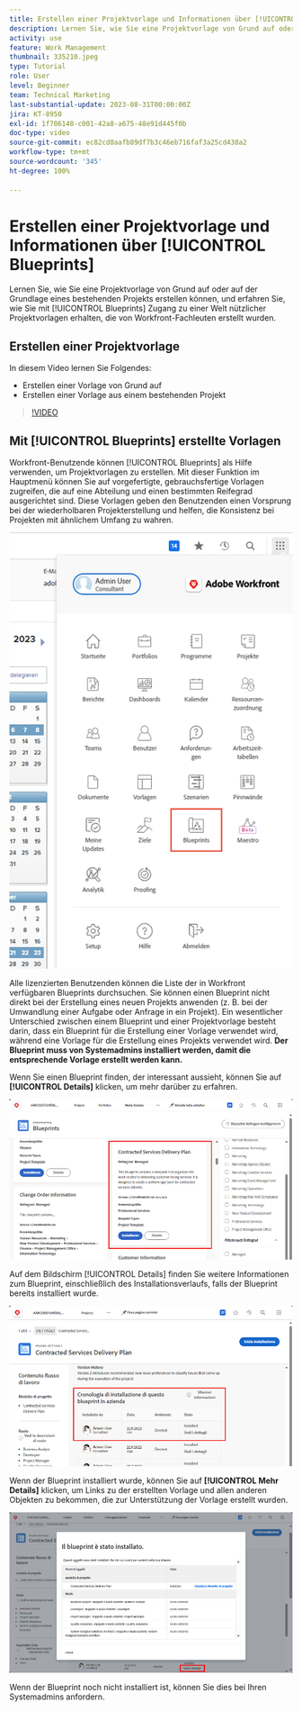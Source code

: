 ```yaml
---
title: Erstellen einer Projektvorlage und Informationen über [!UICONTROL Blueprints]
description: Lernen Sie, wie Sie eine Projektvorlage von Grund auf oder auf der Grundlage eines bestehenden Projekts erstellen können, und erfahren Sie, wie Sie mit [!UICONTROL Blueprints] Zugang zu einer Welt nützlicher Projektvorlagen erhalten, die von Workfront-Fachleuten erstellt wurden.
activity: use
feature: Work Management
thumbnail: 335210.jpeg
type: Tutorial
role: User
level: Beginner
team: Technical Marketing
last-substantial-update: 2023-08-31T00:00:00Z
jira: KT-8950
exl-id: 1f706148-c001-42a8-a675-48e91d445f0b
doc-type: video
source-git-commit: ec82cd0aafb89df7b3c46eb716faf3a25cd438a2
workflow-type: tm+mt
source-wordcount: '345'
ht-degree: 100%

---
```


# Erstellen einer Projektvorlage und Informationen über [!UICONTROL Blueprints]

Lernen Sie, wie Sie eine Projektvorlage von Grund auf oder auf der Grundlage eines bestehenden Projekts erstellen können, und erfahren Sie, wie Sie mit [!UICONTROL Blueprints] Zugang zu einer Welt nützlicher Projektvorlagen erhalten, die von Workfront-Fachleuten erstellt wurden.

## Erstellen einer Projektvorlage

In diesem Video lernen Sie Folgendes:

* Erstellen einer Vorlage von Grund auf
* Erstellen einer Vorlage aus einem bestehenden Projekt

>[!VIDEO](https://video.tv.adobe.com/v/335210/?quality=12&learn=on)

## Mit [!UICONTROL Blueprints] erstellte Vorlagen

Workfront-Benutzende können [!UICONTROL Blueprints] als Hilfe verwenden, um Projektvorlagen zu erstellen. Mit dieser Funktion im Hauptmenü können Sie auf vorgefertigte, gebrauchsfertige Vorlagen zugreifen, die auf eine Abteilung und einen bestimmten Reifegrad ausgerichtet sind. Diese Vorlagen geben den Benutzenden einen Vorsprung bei der wiederholbaren Projekterstellung und helfen, die Konsistenz bei Projekten mit ähnlichem Umfang zu wahren.

![Blueprints im Hauptmenü](assets/pt-blueprints-01.png)

Alle lizenzierten Benutzenden können die Liste der in Workfront verfügbaren Blueprints durchsuchen. Sie können einen Blueprint nicht direkt bei der Erstellung eines neuen Projekts anwenden (z. B. bei der Umwandlung einer Aufgabe oder Anfrage in ein Projekt). Ein wesentlicher Unterschied zwischen einem Blueprint und einer Projektvorlage besteht darin, dass ein Blueprint für die Erstellung einer Vorlage verwendet wird, während eine Vorlage für die Erstellung eines Projekts verwendet wird. **Der Blueprint muss von Systemadmins installiert werden, damit die entsprechende Vorlage erstellt werden kann.**

Wenn Sie einen Blueprint finden, der interessant aussieht, können Sie auf **[!UICONTROL Details]** klicken, um mehr darüber zu erfahren.

![Liste der Blueprints](assets/pt-blueprints-02.png)

Auf dem Bildschirm [!UICONTROL Details] finden Sie weitere Informationen zum Blueprint, einschließlich des Installationsverlaufs, falls der Blueprint bereits installiert wurde.

![Details zur Verwendung eines Blueprints](assets/pt-blueprints-03.png)

Wenn der Blueprint installiert wurde, können Sie auf **[!UICONTROL Mehr Details]** klicken, um Links zu der erstellten Vorlage und allen anderen Objekten zu bekommen, die zur Unterstützung der Vorlage erstellt wurden.

![Details zur Installation eines Blueprints](assets/pt-blueprints-04.png)

Wenn der Blueprint noch nicht installiert ist, können Sie dies bei Ihren Systemadmins anfordern.
